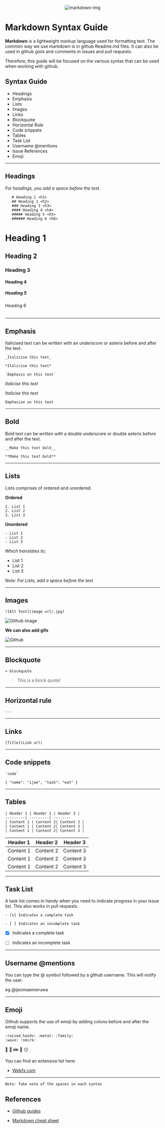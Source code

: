 <p align="center">
<img alt="markdown-img" src="img/markdown-image.png">
</p>

# Markdown Syntax Guide


**Markdown** is a lightweight markup language used for formatting text. The common way we use markdown is in github Readme.md files. It can also be used  in github gists and comments in issues and pull requests.

Therefore, this guide will be focused on the various syntax that can be used when working with github.  

## **Syntax Guide**

- Headings
- Emphasis
- Lists
- Images
- Links
- Blockquote
- Horizontal Rule
- Code snippets
- Tables
- Task List
- Username @mentions
- Issue References
- Emoji

---

## Headings

_For headings, you add a space before the text._

``` shell
   # Heading 1 <h1>
   ## Heading 2 <h2>
   ### Heading 3 <h3>
   #### Heading 4 <h4>
   ##### Heading 5 <h5>
   ###### Heading 6 <h6>
```
   # Heading 1
   ## Heading 2 
   ### Heading 3 
   #### Heading 4 
   ##### Heading 5 
   ###### Heading 6 

---

## Emphasis
Italicised text can be written with an underscore or asterix before and after the text.

``` shell
_Italicise this text_

*Italicise this text*

`Emphasis on this text`
```

_Italicise this text_

*Italicise this text*

`Emphasize on this text`

---

## Bold
Bold text can be written with a double underscore or double asterix before and after the text.

``` shell
__Make this text bold__

**Make this text bold**
```
---

## Lists

Lists comprises of ordered and unordered.

**Ordered**

``` shell
1. List 1
2. List 2
3. List 3
```

**Unordered**

``` shell
- List 1
- List 2
- List 3
```
*Which translates to;*
- List 1
- List 2
- List 3

_Note: For Lists, add a space before the text_

---

## Images

``` shell
![Alt Text](image url/.jpg)
```

![Github image](https://kinsta.com/wp-content/uploads/2018/04/what-is-github-1-1.png)

**We can also add gifs** 

![Github](https://media3.giphy.com/media/dxn6fRlTIShoeBr69N/giphy.webp?cid=ecf05e47x5e3olrkea1dbo8otmbv6jfdszorwwxyh8suldxe&rid=giphy.webp)

---

## Blockquote

``` shell
> blockquote
```

> This is a block quote!

---

## Horizontal rule

``` shell
---
```
---

## Links

``` shell
[Title](Link url)
```
---

## Code snippets

``` shell
`code`
```

`
{
    "name": "ijae",
    "task": "eat"
}
`

---

## Tables

``` shell
| Header 1 | Header 2 | Header 3 |
---------| ---------| --------
| Content 1 | Content 2| Content 3 |
| Content 1 | Content 2| Content 3 |
| Content 1 | Content 2| Content 3 |
```
 
| Header 1 | Header 2 | Header 3 |
---------| ---------| --------
| Content 1 | Content 2| Content 3 |
| Content 1 | Content 2| Content 3 |
| Content 1 | Content 2| Content 3 |

---

## Task List

A task list comes in handy when you need to indicate progress in your issue list. This also works in pull requests.

``` shell
- [x] Indicates a complete task

- [ ] Indicates an incomplete task

```

- [x] Indicates a complete task

- [ ] Indicates an incomplete task

---

## Username @mentions

You can type the @ symbol followed by a github username. This will notify the user.

eg @ijeomaemeruwa

---

## Emoji
Github supports the use of emoji by adding colons before and after the emoji name.

``` shell
:raised_hands: :metal: :family:
:wave: :smirk:
```

:raised_hands: :metal: :family:
:wave: :smirk:

You can find an extensive list here:

- [Webfx.com](https://www.webfx.com/tools/emoji-cheat-sheet/)

---

`Note: Take note of the spaces in each syntax`

## References

- [Github guides](https://guides.github.com/features/mastering-markdown/)


- [Markdown cheat sheet](https://www.markdownguide.org/cheat-sheet/)







